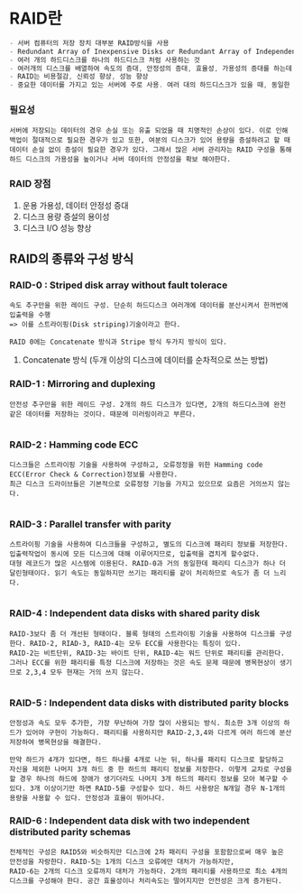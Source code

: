 # RAID란
```swift
- 서버 컴퓨터의 저장 장치 대부분 RAID방식을 사용
- Redundant Array of Inexpensive Disks or Redundant Array of Independent Disks.
- 여러 개의 하드디스크를 하나의 하드디스크 처럼 사용하는 것
- 여러개의 디스크를 배열하여 속도의 증대, 안정성의 증대, 효율성, 가용성의 증대를 하는데 쓰이는 기술
- RAID는 비용절감, 신뢰성 향상, 성능 향상
- 중요한 데이터를 가지고 있는 서버에 주로 사용. 여러 대의 하드디스크가 있을 때, 동일한 데이터를 다른 위치에 중복해서 저장하는 방법으로 전체적인 성능이 개선되고 고장에 대비하는 능력이 우수 하다.
```

### 필요성
```
서버에 저장되는 데이터의 경우 손실 또는 유출 되었을 때 치명적인 손상이 있다. 이로 인해 백업이 절대적으로 필요한 경우가 있고 또한, 여분의 디스크가 있어 용량을 증설하려고 할 때 데이터 손실 없이 증설이 필요한 경우가 있다. 그래서 많은 서버 관리자는 RAID 구성을 통해 하드 디스크의 가용성을 높이거나 서버 데이터의 안정성을 확보 해야한다.
```

### RAID 장점
1. 운용 가용성, 데이터 안정성 증대
2. 디스크 용량 증설의 용이성
3. 디스크 I/O 성능 향상


## RAID의 종류와 구성 방식


### RAID-0 : Striped disk array without fault tolerace
```
속도 추구만을 위한 레이드 구성. 단순히 하드디스크 여러개에 데이터를 분산시켜서 한꺼번에 입출력을 수행
=> 이를 스트라이핑(Disk striping)기술이라고 한다.

RAID 0에는 Concatenate 방식과 Stripe 방식 두가지 방식이 있다.
```
1. Concatenate 방식 (두개 이상의 디스크에 데이터를 순차적으로 쓰는 방법)




### RAID-1 : Mirroring and duplexing
```
안전성 추구만을 위한 레이드 구성. 2개의 하드 디스크가 있다면, 2개의 하드디스크에 완전 같은 데이터를 저장하는 것이다. 때문에 미러링이라고 부른다.


```

### RAID-2 : Hamming code ECC
```
디스크들은 스트라이핑 기술을 사용하여 구성하고, 오류정정을 위한 Hamming code ECC(Error Check & Correction)정보를 사용한다.
최근 디스크 드라이브들은 기본적으로 오류정정 기능을 가지고 있으므로 요즘은 거의쓰지 않는다.


```

### RAID-3 : Parallel transfer with parity
```
스트라이핑 기술을 사용하여 디스크들을 구성하고, 별도의 디스크에 패리티 정보를 저장한다. 입출력작업이 동시에 모든 디스크에 대해 이루어지므로, 입출력을 겹치게 할수없다.
대형 레코드가 많은 시스템에 이용된다. RAID-0과 거의 동일한데 패리티 디스크가 하나 더 달린형태이다. 읽기 속도는 동일하지만 쓰기는 패리티를 같이 처리하므로 속도가 좀 더 느리다.


```


### RAID-4 : Independent data disks with shared parity disk
```
RAID-3보다 좀 더 개선된 형태이다. 블록 형태의 스트라이핑 기술을 사용하여 디스크를 구성한다. RAID-2, RIAD-3, RAID-4는 모두 ECC를 사용한다는 특징이 있다.
RAID-2는 비트단위, RAID-3는 바이트 단위, RAID-4는 워드 단위로 패리티를 관리한다. 그러나 ECC를 위한 패리티를 특정 디스크에 저장하는 것은 속도 문제 때문에 병목현상이 생기므로 2,3,4 모두 현재는 거의 쓰지 않는다.


```


### RAID-5 : Independent data disks with distributed parity blocks
```
안정성과 속도 모두 추가한, 가장 무난하여 가장 많이 사용되는 방식. 최소한 3개 이상의 하드가 있어야 구현이 가능하다. 패리티를 사용하지만 RAID-2,3,4와 다르게 여러 하드에 분산저장하여 병목현상을 해결한다.

만약 하드가 4개가 있다면, 하드 하나를 4개로 나눈 뒤, 하나를 패리티 디스크로 할당하고 자신을 제외한 나머지 3개 하드 중 한 하드의 패리티 정보를 저장한다. 이렇게 교차로 구성을 할 경우 하나의 하드에 장애가 생기더라도 나머지 3개 하드의 패리티 정보를 모아 복구할 수있다. 3개 이상이기만 하면 RAID-5를 구성할수 있다. 하드 사용량은 N개일 경우 N-1개의 용량을 사용할 수 있다. 안정성과 효율이 뛰어나다.

```


### RAID-6 : Independent data disk with two independent distributed parity schemas
```
전체적인 구성은 RAID5와 비슷하지만 디스크에 2차 패리티 구성을 포함함으로써 매우 높은 안전성을 자랑한다. RAID-5는 1개의 디스크 오류에만 대처가 가능하지만,
RAID-6는 2개의 디스크 오류까지 대처가 가능하다. 2개의 패리티를 사용하므로 최소 4개의 디스크를 구성해야 한다. 공간 효율성이나 처리속도는 떨어지지만 안전성은 크게 증가된다. 


```



